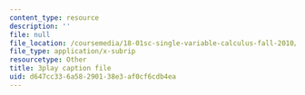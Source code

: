 ```yaml
---
content_type: resource
description: ''
file: null
file_location: /coursemedia/18-01sc-single-variable-calculus-fall-2010/d647cc336a58290138e3af0cf6cdb4ea_7K1sB05pE0A.srt
file_type: application/x-subrip
resourcetype: Other
title: 3play caption file
uid: d647cc33-6a58-2901-38e3-af0cf6cdb4ea
---
```

